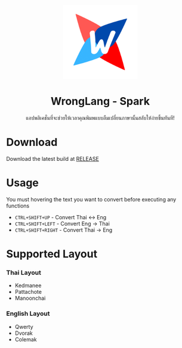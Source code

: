 <p align="center">
    <img 
    src="./assets/logo.png" 
    width="200px"
    />
    <h1 align="center">
        WrongLang - Spark
    </h1>
    <p align="center">
    แอปพลิเคชั่นที่จะช่วยให้เวลาคุณพิมพแบบลืมเปลี่ยนภาษานั้นสลับให้ง่ายขึ้นทันที!
    </p>
</p>

# Download
Download the latest build at [RELEASE](/RELEASE)

# Usage
You must hovering the text you want to convert before executing any functions

- `CTRL+SHIFT+UP` - Convert Thai <-> Eng
- `CTRL+SHIFT+LEFT` - Convert Eng -> Thai
- `CTRL+SHIFT+RIGHT` - Convert Thai -> Eng

# Supported Layout

### Thai Layout
- Kedmanee
- Pattachote
- Manoonchai

### English Layout
- Qwerty
- Dvorak
- Colemak